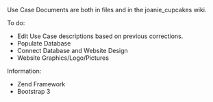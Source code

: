Use Case Documents are both in files and in the joanie_cupcakes wiki.

To do:
 - Edit Use Case descriptions based on previous corrections.
 - Populate Database
 - Connect Database and Website Design
 - Website Graphics/Logo/Pictures

Information:
 - Zend Framework
 - Bootstrap 3
